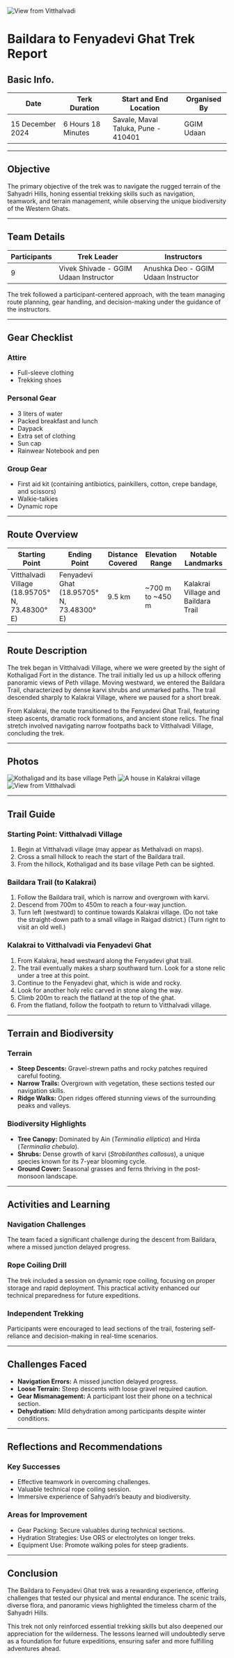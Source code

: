 ![View from Vitthalvadi](https://i.postimg.cc/pr4H4kd1/1.jpg)

# Baildara to Fenyadevi Ghat Trek Report

## Basic Info.

| Date             | Terk Duration      | Start and End Location              | Organised By |
| ---------------- | ------------------ | ----------------------------------- | ------------ |
| 15 December 2024 | 6 Hours 18 Minutes | Savale, Maval Taluka, Pune - 410401 | GGIM Udaan   |

---

## Objective

The primary objective of the trek was to navigate the rugged terrain of the Sahyadri Hills, honing essential trekking skills such as navigation, teamwork, and terrain management, while observing the unique biodiversity of the Western Ghats.

---

## Team Details

| Participants | Trek Leader                           | Instructors                         |
| ------------ | ------------------------------------- | ----------------------------------- |
| 9            | Vivek Shivade - GGIM Udaan Instructor | Anushka Deo - GGIM Udaan Instructor |

The trek followed a participant-centered approach, with the team managing route planning, gear handling, and decision-making under the guidance of the instructors.

---

## Gear Checklist

### Attire

- Full-sleeve clothing
- Trekking shoes

### Personal Gear

- 3 liters of water
- Packed breakfast and lunch
- Daypack
- Extra set of clothing
- Sun cap
- Rainwear Notebook and pen

### Group Gear

- First aid kit (containing antibiotics, painkillers, cotton, crepe bandage, and scissors)
- Walkie-talkies
- Dynamic rope

---

## Route Overview

| Starting Point                                 | Ending Point                              | Distance Covered | Elevation Range  | Notable Landmarks                   |
| ---------------------------------------------- | ----------------------------------------- | ---------------- | ---------------- | ----------------------------------- |
| Vitthalvadi Village (18.95705° N, 73.48300° E) | Fenyadevi Ghat (18.95705° N, 73.48300° E) | 9.5 km           | ~700 m to ~450 m | Kalakrai Village and Baildara Trail |

---

## Route Description

The trek began in Vitthalvadi Village, where we were greeted by the sight of Kothaligad Fort in the distance. The trail initially led us up a hillock offering panoramic views of Peth village. Moving westward, we entered the Baildara Trail, characterized by dense karvi shrubs and unmarked paths. The trail descended sharply to Kalakrai Village, where we paused for a short break.

From Kalakrai, the route transitioned to the Fenyadevi Ghat Trail, featuring steep ascents, dramatic rock formations, and ancient stone relics. The final stretch involved navigating narrow footpaths back to Vitthalvadi Village, concluding the trek.

---

## Photos

![Kothaligad and its base village Peth](https://i.postimg.cc/3xgTfXQn/2.jpg)
![A house in Kalakrai village](https://i.postimg.cc/Bv4Grjqs/5.jpg)
![View from Vitthalvadi](https://i.postimg.cc/pr4H4kd1/1.jpg)

---

## Trail Guide

### Starting Point: Vitthalvadi Village

1. Begin at Vitthalvadi village (may appear as Methalvadi on maps).
2. Cross a small hillock to reach the start of the Baildara trail.
3. From the hillock, Kothaligad and its base village Peth can be sighted.

### Baildara Trail (to Kalakrai)

1. Follow the Baildara trail, which is narrow and overgrown with karvi.
2. Descend from 700m to 450m to reach a four-way junction.
3. Turn left (westward) to continue towards Kalakrai village. (Do not take the straight-down path to a small village in Raigad district.) (Turn right to visit an old well.)

### Kalakrai to Vitthalvadi via Fenyadevi Ghat

1. From Kalakrai, head westward along the Fenyadevi ghat trail.
2. The trail eventually makes a sharp southward turn. Look for a stone relic under a tree at this point.
3. Continue to the Fenyadevi ghat, which is wide and rocky.
4. Look for another holy relic carved in stone along the way.
5. Climb 200m to reach the flatland at the top of the ghat.
6. From the flatland, follow the footpath to return to Vitthalvadi village.

---

## Terrain and Biodiversity

### Terrain

- **Steep Descents:** Gravel-strewn paths and rocky patches required careful footing.
- **Narrow Trails:** Overgrown with vegetation, these sections tested our navigation skills.
- **Ridge Walks:** Open ridges offered stunning views of the surrounding peaks and valleys.

### Biodiversity Highlights

- **Tree Canopy:** Dominated by Ain (_Terminalia elliptica_) and Hirda (_Terminalia chebula_).
- **Shrubs:** Dense growth of karvi (_Strobilanthes callosus_), a unique species known for its 7-year blooming cycle.
- **Ground Cover:** Seasonal grasses and ferns thriving in the post-monsoon landscape.

---

## Activities and Learning

### Navigation Challenges

The team faced a significant challenge during the descent from Baildara, where a missed junction delayed progress.

### Rope Coiling Drill

The trek included a session on dynamic rope coiling, focusing on proper storage and rapid deployment. This practical activity enhanced our technical preparedness for future expeditions.

### Independent Trekking

Participants were encouraged to lead sections of the trail, fostering self-reliance and decision-making in real-time scenarios.

---

## Challenges Faced

- **Navigation Errors:** A missed junction delayed progress.
- **Loose Terrain:** Steep descents with loose gravel required caution.
- **Gear Mismanagement:** A participant lost their phone on a technical section.
- **Dehydration:** Mild dehydration among participants despite winter conditions.

---

## Reflections and Recommendations

### Key Successes

- Effective teamwork in overcoming challenges.
- Valuable technical rope coiling session.
- Immersive experience of Sahyadri’s beauty and biodiversity.

### Areas for Improvement

- Gear Packing: Secure valuables during technical sections.
- Hydration Strategies: Use ORS or electrolytes on longer treks.
- Equipment Use: Promote walking poles for steep gradients.

---

## Conclusion

The Baildara to Fenyadevi Ghat trek was a rewarding experience, offering challenges that tested our physical and mental endurance. The scenic trails, diverse flora, and panoramic views highlighted the timeless charm of the Sahyadri Hills.

This trek not only reinforced essential trekking skills but also deepened our appreciation for the wilderness. The lessons learned will undoubtedly serve as a foundation for future expeditions, ensuring safer and more fulfilling adventures ahead.

